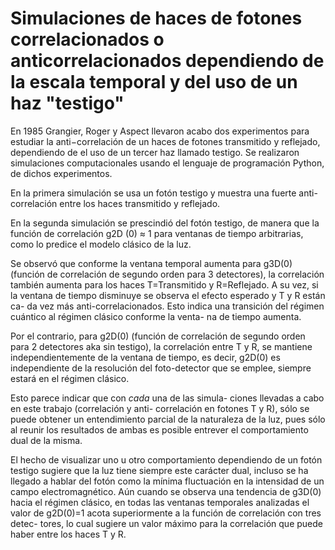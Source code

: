 # Simulaciones de haces de fotones correlacionados o anticorrelacionados dependiendo de la escala temporal y del uso de un haz "testigo"

En 1985 Grangier, Roger y Aspect llevaron acabo dos experimentos para estudiar la anti−correlación de un
haces de fotones transmitido y reflejado, dependiendo de el uso de un tercer haz llamado testigo.
Se realizaron simulaciones computacionales usando el lenguaje de programación Python, de dichos experimentos.

En la primera simulación se usa un fotón testigo y muestra una fuerte anti-correlación entre los haces transmitido y reflejado.

En la segunda simulación se prescindió del fotón testigo, de manera que la función de correlación g2D (0) ≈ 1 para
ventanas de tiempo arbitrarias, como lo predice el modelo clásico de la luz.

Se observó que conforme la ventana temporal aumenta para g3D(0) (función de correlación de segundo orden para 3 detectores), la correlación también aumenta para los haces T=Transmitido y R=Reflejado. A su vez, si la ventana de tiempo
disminuye se observa el efecto esperado y T y R están ca-
da vez más anti-correlacionados. Esto indica una transición
del régimen cuántico al régimen clásico conforme la venta-
na de tiempo aumenta.

Por el contrario, para g2D(0) (función de correlación de segundo orden para 2 detectores aka sin testigo), la correlación entre T y R, se mantiene independientemente de la ventana de tiempo, es decir, g2D(0) es independiente de la resolución del foto-detector que se emplee, siempre estará en el régimen clásico.

Esto parece indicar que con *cada* una de las simula-
ciones llevadas a cabo en este trabajo (correlación y anti-
correlación en fotones T y R), sólo se puede obtener un
entendimiento parcial de la naturaleza de la luz, pues sólo
al reunir los resultados de ambas es posible entrever el comportamiento dual de la misma.

El hecho de visualizar uno u otro comportamiento dependiendo de un fotón testigo sugiere que la luz tiene siempre este carácter dual, incluso se ha llegado a hablar del
fotón como la mı́nima fluctuación en la intensidad de un
campo electromagnético. Aún cuando se observa una tendencia de g3D(0) hacia el régimen clásico, en todas las ventanas temporales analizadas el valor de g2D(0)=1 acota
superiormente a la función de correlación con tres detec-
tores, lo cual sugiere un valor máximo para la correlación
que puede haber entre los haces T y R.
